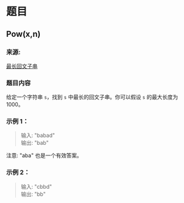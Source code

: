 # 题目

## Pow(x,n)

### 来源:

[最长回文子串](https://leetcode-cn.com/problems/longest-palindromic-substring)

### 题目内容

给定一个字符串 `s`，找到 `s` 中最长的回文子串。你可以假设 `s` 的最大长度为 1000。

### 示例 1：

> 输入: "babad" <br>
> 输出: "bab"

注意: "aba" 也是一个有效答案。

### 示例 2：

> 输入: "cbbd" <br>
> 输出: "bb"
